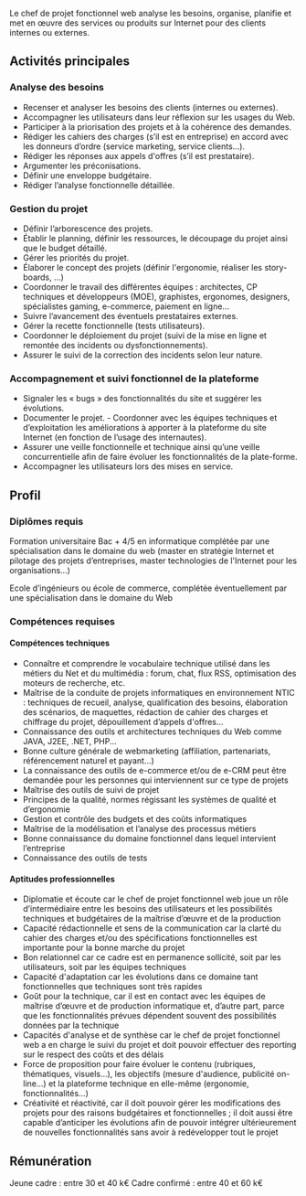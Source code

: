 Le chef de projet fonctionnel web analyse les besoins, organise, planifie et met en œuvre des services ou produits sur Internet pour des clients internes ou externes.

## Activités principales 

### Analyse des besoins

- Recenser et analyser les besoins des clients (internes ou externes).
- Accompagner les utilisateurs dans leur réflexion sur les usages du Web.
- Participer à la priorisation des projets et à la cohérence des demandes.
- Rédiger les cahiers des charges (s’il est en entreprise) en accord avec les donneurs d’ordre (service marketing, service clients...).
- Rédiger les réponses aux appels d'offres (s’il est prestataire).
- Argumenter les préconisations.
- Définir une enveloppe budgétaire.
- Rédiger l’analyse fonctionnelle détaillée.

### Gestion du projet

- Définir l’arborescence des projets.
- Établir le planning, définir les ressources, le découpage du projet ainsi que le budget détaillé.
- Gérer les priorités du projet.
- Élaborer le concept des projets (définir l'ergonomie, réaliser les story-boards, …)
- Coordonner le travail des différentes équipes : architectes, CP techniques et développeurs (MOE), graphistes, ergonomes, designers, spécialistes gaming, e-commerce, paiement en ligne...
- Suivre l’avancement des éventuels prestataires externes.
- Gérer la recette fonctionnelle (tests utilisateurs).
- Coordonner le déploiement du projet (suivi de la mise en ligne et remontée des incidents ou dysfonctionnements).
- Assurer le suivi de la correction des incidents selon leur nature.

### Accompagnement et suivi fonctionnel de la plateforme

- Signaler les « bugs » des fonctionnalités du site et suggérer les évolutions.
- Documenter le projet. - Coordonner avec les équipes techniques et d’exploitation les améliorations à apporter à la plateforme du site Internet (en fonction de l’usage des internautes).
- Assurer une veille fonctionnelle et technique ainsi qu’une veille concurrentielle afin de faire évoluer les fonctionnalités de la plate-forme.
- Accompagner les utilisateurs lors des mises en service.

## Profil

### Diplômes requis 

Formation universitaire Bac + 4/5 en informatique complétée par une spécialisation dans le domaine du web (master en stratégie Internet et pilotage des projets d’entreprises, master technologies de l'Internet pour les organisations…)

Ecole d’ingénieurs ou  école de commerce, complétée éventuellement par une spécialisation dans le domaine du Web

### Compétences requises

#### Compétences techniques

- Connaître et comprendre le vocabulaire technique utilisé dans les métiers du Net et du multimédia : forum, chat, flux RSS, optimisation des moteurs de recherche, etc.
- Maîtrise de la conduite de projets informatiques en environnement NTIC : techniques de recueil, analyse, qualification des besoins, élaboration des scénarios, de maquettes, rédaction de cahier des charges et chiffrage du projet, dépouillement d’appels d'offres…
- Connaissance des outils et architectures techniques du Web comme JAVA, J2EE, .NET, PHP...
- Bonne culture générale de webmarketing (affiliation, partenariats, référencement naturel et payant...)
- La connaissance des outils de e-commerce et/ou de e-CRM peut être demandée pour les personnes qui interviennent sur ce type de projets
- Maîtrise des outils de suivi de projet
- Principes de la qualité, normes régissant les systèmes de qualité et d’ergonomie
- Gestion et contrôle des budgets et des coûts informatiques
- Maîtrise de la modélisation et l’analyse des processus métiers
- Bonne connaissance du domaine fonctionnel dans lequel intervient l’entreprise
- Connaissance des outils de tests

#### Aptitudes professionnelles 

- Diplomatie et écoute car le chef de projet fonctionnel web joue un rôle d’intermédiaire entre les besoins des utilisateurs et les possibilités techniques et budgétaires de la maîtrise d’œuvre et de la production
- Capacité rédactionnelle et sens de la communication car la clarté du cahier des charges et/ou des spécifications fonctionnelles est importante pour la bonne marche du projet
- Bon relationnel car ce cadre est en permanence sollicité, soit par les utilisateurs, soit par les équipes techniques
- Capacité d'adaptation car les évolutions dans ce domaine tant fonctionnelles que techniques sont très rapides
- Goût pour la technique, car il est en contact avec les équipes de maîtrise d’œuvre et de production informatique et, d’autre part, parce que les fonctionnalités prévues dépendent souvent des possibilités données par la technique
- Capacités d'analyse et de synthèse car le chef de projet fonctionnel web a en charge le suivi du projet et doit pouvoir effectuer des reporting sur le respect des coûts et des délais
- Force de proposition pour faire évoluer le contenu (rubriques, thématiques, visuels...), les objectifs (mesure d'audience, publicité on-line...) et la plateforme technique en elle-même (ergonomie, fonctionnalités...)
- Créativité et réactivité, car il doit pouvoir gérer les modifications des projets pour des raisons budgétaires et fonctionnelles ; il doit aussi être capable d’anticiper les évolutions afin de pouvoir intégrer ultérieurement de nouvelles fonctionnalités sans avoir à redévelopper tout le projet

## Rémunération

Jeune cadre : entre 30 et 40 k€
Cadre confirmé : entre 40 et 60 k€